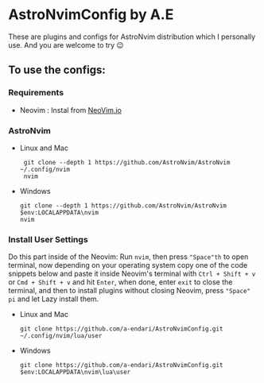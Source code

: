 # AstroNvimConfig by A.E

These are plugins and configs for AstroNvim distribution which I personally use. And you are welcome to try 😉

## To use the configs:

### Requirements

- Neovim : Instal from [NeoVim.io](https://github.com/neovim/neovim/wiki/Installing-Neovim)

### AstroNvim

- Linux and Mac

  ```
   git clone --depth 1 https://github.com/AstroNvim/AstroNvim ~/.config/nvim
   nvim
  ```

- Windows
  ```
  git clone --depth 1 https://github.com/AstroNvim/AstroNvim $env:LOCALAPPDATA\nvim
  nvim
  ```

### Install User Settings

Do this part inside of the Neovim:
Run `nvim`, then press `"Space"th` to open terminal, now depending on your operating system copy one of the code snippets below and paste it inside Neovim's terminal with `Ctrl + Shift + v` or `Cmd + Shift + v` and hit `Enter`, when done, enter `exit` to close the terminal, and then to install plugins without closing Neovim, press `"Space" pi` and let Lazy install them.

- Linux and Mac

  ```
  git clone https://github.com/a-endari/AstroNvimConfig.git ~/.config/nvim/lua/user
  ```

- Windows
  ```
  git clone https://github.com/a-endari/AstroNvimConfig.git $env:LOCALAPPDATA\nvim\lua\user
  ```
